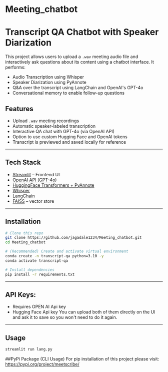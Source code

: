 # Meeting_chatbot

# Transcript QA Chatbot with Speaker Diarization

This project allows users to upload a `.wav` meeting audio file and interactively ask questions about its content using a chatbot interface. It performs:

-  Audio Transcription using Whisper
-  Speaker Diarization using PyAnnote
-  Q&A over the transcript using LangChain and OpenAI's GPT-4o
-  Conversational memory to enable follow-up questions

## Features

- Upload `.wav` meeting recordings
- Automatic speaker-labeled transcription
- Interactive QA chat with GPT-4o (via OpenAI API)
- Option to use custom Hugging Face and OpenAI tokens
- Transcript is previewed and saved locally for reference

---

## Tech Stack

- [Streamlit](https://streamlit.io/) – Frontend UI
- [OpenAI API (GPT-4o)](https://platform.openai.com/)
- [HuggingFace Transformers + PyAnnote](https://huggingface.co/pyannote/speaker-diarization-3.1)
- [Whisper](https://github.com/openai/whisper)
- [LangChain](https://www.langchain.com/)
- [FAISS](https://github.com/facebookresearch/faiss) – vector store

---

## Installation

```bash
# Clone this repo
git clone https://github.com/jagadale1234/Meeting_chatbot.git
cd Meeting_chatbot

# (Recommended) Create and activate virtual environment
conda create -n transcript-qa python=3.10 -y
conda activate transcript-qa

# Install dependencies
pip install -r requirements.txt
```

---
## API Keys:
- Requires OPEN AI Api key
- Hugging Face Api key
You can upload both of them directly on the UI and ask it to save so you won't need to do it again.

---

## Usage

```bash
streamlit run lang.py
```

##PyPi Package (CLI Usage)
For pip installation of this project please visit:
https://pypi.org/project/meetscribe/

